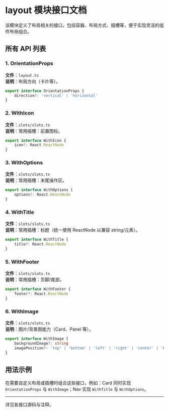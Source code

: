 # layout 模块接口文档

该模块定义了布局相关的接口，包括容器、布局方式、插槽等，便于实现灵活的组件布局组合。

## 所有 API 列表

### 1. OrientationProps
**文件**：`layout.ts`  
**说明**：布局方向（卡片等）。
```ts
export interface OrientationProps {
    direction?: 'vertical' | 'horizontal'
}
```

### 2. WithIcon
**文件**：`slots/slots.ts`  
**说明**：常用插槽：前置图标。
```ts
export interface WithIcon {
    icon?: React.ReactNode
}
```

### 3. WithOptions
**文件**：`slots/slots.ts`  
**说明**：常用插槽：末尾操作区。
```ts
export interface WithOptions {
    options?: React.ReactNode
}
```

### 4. WithTitle
**文件**：`slots/slots.ts`  
**说明**：常用插槽：标题（统一使用 ReactNode 以兼容 string/元素）。
```ts
export interface WithTitle {
    title?: React.ReactNode
}
```

### 5. WithFooter
**文件**：`slots/slots.ts`  
**说明**：常用插槽：页脚/尾部。
```ts
export interface WithFooter {
    footer?: React.ReactNode
}
```

### 6. WithImage
**文件**：`slots/slots.ts`  
**说明**：图片/背景图能力（Card、Panel 等）。
```ts
export interface WithImage {
    backgroundImage?: string
    imagePosition?: 'top' | 'bottom' | 'left' | 'right' | 'center' | 'background'
}
```

## 用法示例
在需要自定义布局或插槽时组合这些接口，例如：Card 同时实现 `OrientationProps` 与 `WithImage`；Nav 实现 `WithTitle` 与 `WithOptions`。

---

详见各接口源码与注释。